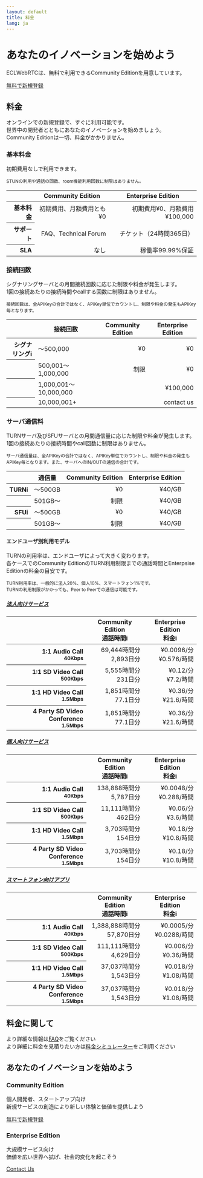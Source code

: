 ```yaml
---
layout: default
title: 料金
lang: ja
---
```


<div class="jumbotron">
  <h1 class="display-4">あなたのイノベーションを始めよう</h1>
  <p class="lead">ECLWebRTCは、無料で利用できるCommunity Editionを用意しています。</p>
  <p class="lead">
	<a class="btn btn-primary btn-lg" href="#" role="button">無料で新規登録</a>
  </p>
</div>


## 料金

オンラインでの新規登録で、すぐに利用可能です。  
世界中の開発者とともにあなたのイノベーションを始めましょう。  
Community Editionは一切、料金がかかりません。

### 基本料金

初期費用なしで利用できます。  

<small class="text-muted">STUNの利用や通話の回数、room機能利用回数に制限はありません。</small>

<table class="table table-sm">
  <thead>
    <tr>
      <th></th>
      <th>Community Edition</th>
      <th>Enterprise Edition</th>
    </tr>
  </thead>
    <tbody align="right">
      <tr>
        <th scope="row">基本料金</th>
        <td>初期費用、月額費用とも¥0</td>
        <td>初期費用¥0、月額費用¥100,000</td>
      </tr>
      <tr>
        <th scope="row">サポート</th>
        <td>FAQ、Technical Forum</td>
        <td>チケット（24時間365日）</td>
      </tr>
      <tr>
        <th scope="row">SLA</th>
        <td>なし</td>
        <td>稼働率99.99%保証</td>
    </tr>
  </tbody>
</table>

### 接続回数

シグナリングサーバとの月間接続回数に応じた制限や料金が発生します。  
1回の接続あたりの接続時間やcallする回数に制限はありません。

<small class="text-muted">接続回数は、全APIKeyの合計ではなく、APIKey単位でカウントし、制限や料金の発生もAPIKey毎となります。</small>

<table class="table table-sm">
<thead>
	<tr>
		<th></th>
		<th>接続回数</th>
		<th>Community Edition</th>
		<th>Enterprise Edition</th>
	</tr>
</thead>
<tbody align="right">
	<tr>
		<th scope="row">シグナリング<span class="badge badge-pill badge-info" data-toggle="tooltip" data-placement="top" title="シグナリング: 端末間で通信を行う際に、シグナリングサーバを介してお互いのIPアドレスやコーデックなど情報の交換を行います。">i</span></th>
		<td align="left">〜500,000</td>
		<td>¥0</td>
		<td>¥0</td>
	</tr>
	<tr>
		<th scope="row"></th>
		<td align="left">500,001〜1,000,000</td>
		<td>制限</td>
		<td>¥0</td>
	</tr>
	<tr>
		<th scope="row"></th>
		<td align="left">1,000,001〜10,000,000</td>
		<td></td>
		<td>¥100,000</td>
	</tr>
	<tr>
		<th scope="row"></th>
		<td align="left">10,000,001+</td>
		<td></td>
		<td>contact us</td>
	</tr>
</tbody>
</table>


### サーバ通信料

TURNサーバ及びSFUサーバとの月間通信量に応じた制限や料金が発生します。  
1回の接続あたりの接続時間やcall回数に制限はありません。

<small class="text-muted">サーバ通信量は、全APIKeyの合計ではなく、APIKey単位でカウントし、制限や料金の発生もAPIKey毎となります。また、サーバへのIN/OUTの通信の合計です。</small>

<table class="table table-sm">
<thead>
	<tr>
		<th></th>
		<th>通信量</th>
		<th>Community Edition</th>
		<th>Enterprise Edition</th>
	</tr>
</thead>
<tbody align="right">
	<tr>
		<th scope="row">TURN<span class="badge badge-pill badge-info" data-toggle="tooltip" data-placement="top" title="TURN: Peer to Peerでの通信が確立できない環境で、TURNサーバを中継することによりNAT越えを実現します。">i</span></th>
		<td align="left">〜500GB</td>
		<td>¥0</td>
		<td>¥40/GB</td>
	</tr>
	<tr>
		<th scope="row"></th>
		<td align="left">501GB〜</td>
		<td>制限</td>
		<td>¥40/GB</td>
	</tr>
	<tr>
		<th scope="row">SFU<span class="badge badge-pill badge-info" data-toggle="tooltip" data-placement="top" title="SFU: 映像の送信をSFUサーバが代行することで、端末のCPUやネットワーク負荷を抑え、多人数での通話や配信を実現します。">i</span></th>
		<td align="left">〜500GB</td>
		<td>¥0</td>
		<td>¥40/GB</td>
	</tr>
	<tr>
		<th scope="row"></th>
		<td align="left">501GB〜</td>
		<td>制限</td>
		<td>¥40/GB</td>
	</tr>
</tbody>
</table>


#### エンドユーザ別利用モデル

TURNの利用率は、エンドユーザによって大きく変わります。  
各ケースでのCommunity EditionのTURN利用制限までの通話時間とEnterpsise Editionの料金の目安です。

<small class="text-muted">TURN利用率は、一般的に法人20%、個人10%、スマートフォン1%です。</small><br>
<small class="text-muted">TURNの利用制限がかかっても、Peer to Peerでの通信は可能です。</small>

<div id="accordion" role="tablist" aria-multiselectable="true">
  <div class="card">
    <div class="card-header" role="tab" id="headingTwo">
      <h5 class="mb-0">
        <a class="collapsed" data-toggle="collapse" data-parent="#accordion" href="#collapseTwo" aria-expanded="false" aria-controls="collapseTwo">
          法人向けサービス
        </a>
      </h5>
    </div>
    <div id="collapseTwo" class="collapse" role="tabpanel" aria-labelledby="headingTwo">
      <div class="card-block">
				<small class="text-muted"></small>
				<table class="table table-sm">
				<thead>
					<tr>
						<th></th>
						<th>Community Edition<br>通話時間<span class="badge badge-pill badge-info" data-toggle="tooltip" data-placement="top" title="送信者1人あたり">i</span></th>
						<th>Enterprise Edition<br>料金<span class="badge badge-pill badge-info" data-toggle="tooltip" data-placement="top" title="送信者1人あたり">i</span></th>
					</tr>
				</thead>
				<tbody align="right">
					<tr>
						<th scope="row">1:1 Audio Call<br><small>40Kbps</small></th>
						<td>69,444時間分<br>2,893日分</td>
						<td>¥0.0096/分<br>¥0.576/時間</td>
					</tr>
					<tr>
						<th scope="row">1:1 SD Video Call<br><small>500Kbps</small></th>
						<td>5,555時間分<br>231日分</td>
						<td>¥0.12/分<br>¥7.2/時間</td>
					</tr>
					<tr>
						<th scope="row">1:1 HD Video Call<br><small>1.5Mbps</small></th>
						<td>1,851時間分<br>77.1日分</td>
						<td>¥0.36/分<br>¥21.6/時間</td>
					</tr>
					<tr>
						<th scope="row">4 Party SD Video Conference<br><small>1.5Mbps</small></th>
						<td>1,851時間分<br>77.1日分</td>
						<td>¥0.36/分<br>¥21.6/時間</td>
					</tr>
				</tbody>
				</table>
      </div>
    </div>
  </div>
  <div class="card">
    <div class="card-header" role="tab" id="headingOne">
      <h5 class="mb-0">
        <a data-toggle="collapse" data-parent="#accordion" href="#collapseOne" aria-expanded="true" aria-controls="collapseOne">
          個人向けサービス
        </a>
      </h5>
    </div>
    <div id="collapseOne" class="collapse show" role="tabpanel" aria-labelledby="headingOne">
      <div class="card-block">
				<table class="table table-sm">
				<thead>
					<tr>
						<th></th>
						<th>Community Edition<br>通話時間<span class="badge badge-pill badge-info" data-toggle="tooltip" data-placement="top" title="送信者1人あたり">i</span></th>
						<th>Enterprise Edition<br>料金<span class="badge badge-pill badge-info" data-toggle="tooltip" data-placement="top" title="送信者1人あたり">i</span></th>
					</tr>
				</thead>
				<tbody align="right">
					<tr>
						<th scope="row">1:1 Audio Call<br><small>40Kbps</small></th>
						<td>138,888時間分<br>5,787日分</td>
						<td>¥0.0048/分<br>¥0.288/時間</td>
					</tr>
					<tr>
						<th scope="row">1:1 SD Video Call<br><small>500Kbps</small></th>
						<td>11,111時間分<br>462日分</td>
						<td>¥0.06/分<br>¥3.6/時間</td>
					</tr>
					<tr>
						<th scope="row">1:1 HD Video Call<br><small>1.5Mbps</small></th>
						<td>3,703時間分<br>154日分</td>
						<td>¥0.18/分<br>¥10.8/時間</td>
					</tr>
					<tr>
						<th scope="row">4 Party SD Video Conference<br><small>1.5Mbps</small></th>
						<td>3,703時間分<br>154日分</td>
						<td>¥0.18/分<br>¥10.8/時間</td>
					</tr>
				</tbody>
				</table>
      </div>
    </div>
  </div>
  <div class="card">
    <div class="card-header" role="tab" id="headingThree">
      <h5 class="mb-0">
        <a class="collapsed" data-toggle="collapse" data-parent="#accordion" href="#collapseThree" aria-expanded="false" aria-controls="collapseThree">
          スマートフォン向けアプリ
        </a>
      </h5>
    </div>
    <div id="collapseThree" class="collapse" role="tabpanel" aria-labelledby="headingThree">
      <div class="card-block">
				<table class="table table-sm">
				<thead>
					<tr>
						<th></th>
						<th>Community Edition<br>通話時間<span class="badge badge-pill badge-info" data-toggle="tooltip" data-placement="top" title="送信者1人あたり">i</span></th>
						<th>Enterprise Edition<br>料金<span class="badge badge-pill badge-info" data-toggle="tooltip" data-placement="top" title="送信者1人あたり">i</span></th>
					</tr>
				</thead>
				<tbody align="right">
					<tr>
						<th scope="row">1:1 Audio Call<br><small>40Kbps</small></th>
						<td>1,388,888時間分<br>57,870日分</td>
						<td>¥0.0005/分<br>¥0.0288/時間</td>
					</tr>
					<tr>
						<th scope="row">1:1 SD Video Call<br><small>500Kbps</small></th>
						<td>111,111時間分<br>4,629日分</td>
						<td>¥0.006/分<br>¥0.36/時間</td>
					</tr>
					<tr>
						<th scope="row">1:1 HD Video Call<br><small>1.5Mbps</small></th>
						<td>37,037時間分<br>1,543日分</td>
						<td>¥0.018/分<br>¥1.08/時間</td>
					</tr>
					<tr>
						<th scope="row">4 Party SD Video Conference<br><small>1.5Mbps</small></th>
						<td>37,037時間分<br>1,543日分</td>
						<td>¥0.018/分<br>¥1.08/時間</td>
					</tr>
				</tbody>
				</table>
      </div>
    </div>
  </div>
</div>

## 料金に関して
より詳細な情報は[FAQ]()をご覧ください<br>
より詳細に料金を見積りたい方は[料金シミュレーター]()をご利用ください

## あなたのイノベーションを始めよう

<div class="row">
  <div class="col-sm-6">
	<div class="card">
	  <div class="card-block">
		<h3 class="card-title">Community Edition</h3>
		<p class="card-text">個人開発者、スタートアップ向け<br>新規サービスの創造により新しい体験と価値を提供しよう</p>
		<a href="#" class="btn btn-primary">無料で新規登録</a>
	  </div>
	</div>
  </div>
  <div class="col-sm-6">
	<div class="card">
	  <div class="card-block">
		<h3 class="card-title">Enterprise Edition</h3>
		<p class="card-text">大規模サービス向け<br>価値を広い世界へ拡げ、社会的変化を起こそう</p>
		<a href="#" class="btn btn-outline-primary">Contact Us</a>
	  </div>
	</div>
  </div>
</div>

